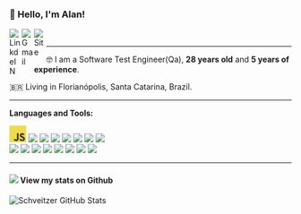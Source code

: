 ### 👋 Hello, I'm Alan!

<a target="_blank" href="https://www.linkedin.com/in/alansc/">
  <img align="left" alt="LinkdeIN" width="22px" src="https://cdn.jsdelivr.net/npm/simple-icons@v3/icons/linkedin.svg" />
</a>
<a target="_blank" href="mailto:alan.schveitzer@gmail.com">
  <img align="left" alt="Gmail" width="22px" src="https://cdn.jsdelivr.net/npm/simple-icons@v3/icons/gmail.svg" />
</a>  
<a target="_blank" href="https://schveitzer.github.io/">
  <img align="left" alt="Site" width="22px" src="https://api.iconify.design/dashicons:admin-site.svg" />
</a>  
</br>

---- 

🤓 I am a Software Test Engineer(Qa), **28 years old** and **5 years of experience**.

🇧🇷 Living in Florianópolis, Santa Catarina, Brazil.

----

**Languages and Tools:**  

<code title="JavaScript"><img height="30" src="https://raw.githubusercontent.com/github/explore/80688e429a7d4ef2fca1e82350fe8e3517d3494d/topics/javascript/javascript.png"></code>
<code title="Python"><img height="30" src="https://api.iconify.design/logos:python.svg"></code>
<code title="Java"><img height="30" src="https://api.iconify.design/logos:java.svg"></code>
<code title="SQL"><img height="30" src="https://icons-for-free.com/iconfiles/png/512/file+sql+icon-1320183612970878250.png"></code>
<code title="Selenium"><img height="30" src="https://api.iconify.design/logos:selenium.svg"></code>
<code title="WebdriverIO"><img height="30" src="https://www.testautomation.app/wp-content/uploads/2018/11/webdriver-robot-with-dots.png"></code>
<code title="Appium"><img height="30" src="https://api.iconify.design/logos:appium.svg"></code>
<code title="Cucumber"><img height="30" src="https://api.iconify.design/logos:cucumber.svg"></code>
<br/>
<code title="Pytest"><img height="30" src="https://tetamap.files.wordpress.com/2015/02/pytest1.png"></code>
<code title="Behave"><img height="30" src="https://behave.readthedocs.io/en/latest/_static/behave_logo1.png"></code>
<code title="Jira"><img height="30" src="https://cdn.iconscout.com/icon/free/png-512/jira-282222.png"></code>
<code title="Postman"><img height="30" src="https://api.iconify.design/logos:postman.svg"></code>
<code title="Git"><img height="30" src="https://api.iconify.design/logos:git-icon.svg"></code>
<code title="Docker"><img height="30" src="https://api.iconify.design/logos:docker-icon.svg"></code>
<code title="Android Studio"><img height="30" src="https://p7.hiclipart.com/preview/483/345/293/android-studio-integrated-development-environment-intellij-idea-software-build-studio.jpg"></code>
<code title="Jenkins"><img height="30" src="https://api.iconify.design/logos:jenkins.svg"></code>

----

#### <img src="https://media.giphy.com/media/VgCDAzcKvsR6OM0uWg/giphy.gif" width="50"> View my stats on Github 
   
![Schveitzer GitHub Stats](https://github-readme-stats.vercel.app/api?username=Schveitzer&show_icons=true)
